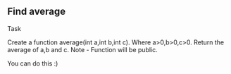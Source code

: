 ## Find average

Task

Create a function average(int a,int b,int c). Where a>0,b>0,c>0.
Return the average of a,b and c.
Note - Function will be public.

You can do this :)
